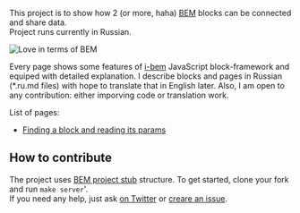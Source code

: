 This project is to show how 2 (or more, haha) [BEM](http://bem.info/) blocks can be connected and
share data.<br/>
Project runs currently in Russian.

![Love in terms of BEM](http://www.loveisfan.com/images/love-is-66-1995.jpg)

Every page shows some features of
[i-bem](https://github.com/bem/bem-bl/tree/master/blocks-common/i-bem)
JavaScript block-framework and
equiped with detailed explanation. I describe blocks and pages in Russian
(*.ru.md files) with hope to translate that in English later. Also, I am open to
any contribution: either imporving code or translation work.

List of pages:

 * [Finding a block and reading its
params](https://github.com/varya/bem-love/blob/master/desktop.bundles/ask-her-what-music-she-likes/ask-her-what-music-she-likes.ru.md)

## How to contribute
The project uses [BEM project stub](https://github.com/bem/project-stub)
structure. To get started, clone your fork and run `make server`'.<br/>
If you need any help, just ask [on Twitter](https://twitter.com/toivonens) or
[creare an issue](https://github.com/toivonen/bem-love/issues/new).

<!-- Yandex.Metrika counter -->
<img src="http://mc.yandex.ru/watch/20590624" style="position:absolute;left:-9999px;" alt="" />
<!-- /Yandex.Metrika counter -->


